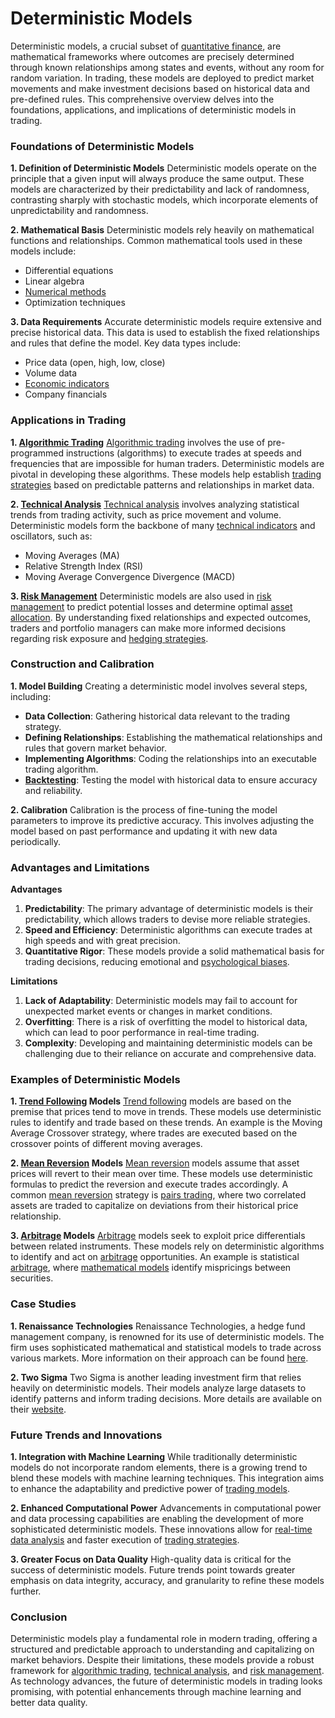 # Deterministic Models

Deterministic models, a crucial subset of [quantitative finance](../q/quantitative_finance.md), are mathematical frameworks where outcomes are precisely determined through known relationships among states and events, without any room for random variation. In trading, these models are deployed to predict market movements and make investment decisions based on historical data and pre-defined rules. This comprehensive overview delves into the foundations, applications, and implications of deterministic models in trading.

### Foundations of Deterministic Models

**1. Definition of Deterministic Models**
Deterministic models operate on the principle that a given input will always produce the same output. These models are characterized by their predictability and lack of randomness, contrasting sharply with stochastic models, which incorporate elements of unpredictability and randomness.

**2. Mathematical Basis**
Deterministic models rely heavily on mathematical functions and relationships. Common mathematical tools used in these models include:
- Differential equations
- Linear algebra
- [Numerical methods](../n/numerical_methods_in_trading.md)
- Optimization techniques

**3. Data Requirements**
Accurate deterministic models require extensive and precise historical data. This data is used to establish the fixed relationships and rules that define the model. Key data types include:
- Price data (open, high, low, close)
- Volume data
- [Economic indicators](../e/economic_indicators.md)
- Company financials

### Applications in Trading

**1. [Algorithmic Trading](../a/algorithmic_trading.md)**
[Algorithmic trading](../a/algorithmic_trading.md) involves the use of pre-programmed instructions (algorithms) to execute trades at speeds and frequencies that are impossible for human traders. Deterministic models are pivotal in developing these algorithms. These models help establish [trading strategies](../t/trading_strategies.md) based on predictable patterns and relationships in market data.

**2. [Technical Analysis](../t/technical_analysis.md)**
[Technical analysis](../t/technical_analysis.md) involves analyzing statistical trends from trading activity, such as price movement and volume. Deterministic models form the backbone of many [technical indicators](../t/technical_indicators.md) and oscillators, such as:
- Moving Averages (MA)
- Relative Strength Index (RSI)
- Moving Average Convergence Divergence (MACD)

**3. [Risk Management](../r/risk_management.md)**
Deterministic models are also used in [risk management](../r/risk_management.md) to predict potential losses and determine optimal [asset allocation](../a/asset_allocation.md). By understanding fixed relationships and expected outcomes, traders and portfolio managers can make more informed decisions regarding risk exposure and [hedging strategies](../h/hedging_strategies.md).

### Construction and Calibration

**1. Model Building**
Creating a deterministic model involves several steps, including:
- **Data Collection**: Gathering historical data relevant to the trading strategy.
- **Defining Relationships**: Establishing the mathematical relationships and rules that govern market behavior.
- **Implementing Algorithms**: Coding the relationships into an executable trading algorithm.
- **[Backtesting](../b/backtesting.md)**: Testing the model with historical data to ensure accuracy and reliability.

**2. Calibration**
Calibration is the process of fine-tuning the model parameters to improve its predictive accuracy. This involves adjusting the model based on past performance and updating it with new data periodically.

### Advantages and Limitations

**Advantages**
1. **Predictability**: The primary advantage of deterministic models is their predictability, which allows traders to devise more reliable strategies.
2. **Speed and Efficiency**: Deterministic algorithms can execute trades at high speeds and with great precision.
3. **Quantitative Rigor**: These models provide a solid mathematical basis for trading decisions, reducing emotional and [psychological biases](../p/psychological_biases_in_trading.md).

**Limitations**
1. **Lack of Adaptability**: Deterministic models may fail to account for unexpected market events or changes in market conditions.
2. **Overfitting**: There is a risk of overfitting the model to historical data, which can lead to poor performance in real-time trading.
3. **Complexity**: Developing and maintaining deterministic models can be challenging due to their reliance on accurate and comprehensive data.

### Examples of Deterministic Models

**1. [Trend Following](../t/trend_following.md) Models**
[Trend following](../t/trend_following.md) models are based on the premise that prices tend to move in trends. These models use deterministic rules to identify and trade based on these trends. An example is the Moving Average Crossover strategy, where trades are executed based on the crossover points of different moving averages.

**2. [Mean Reversion](../m/mean_reversion.md) Models**
[Mean reversion](../m/mean_reversion.md) models assume that asset prices will revert to their mean over time. These models use deterministic formulas to predict the reversion and execute trades accordingly. A common [mean reversion](../m/mean_reversion.md) strategy is [pairs trading](../p/pairs_trading.md), where two correlated assets are traded to capitalize on deviations from their historical price relationship.

**3. [Arbitrage](../a/arbitrage.md) Models**
[Arbitrage](../a/arbitrage.md) models seek to exploit price differentials between related instruments. These models rely on deterministic algorithms to identify and act on [arbitrage](../a/arbitrage.md) opportunities. An example is statistical [arbitrage](../a/arbitrage.md), where [mathematical models](../m/mathematical_models_in_trading.md) identify mispricings between securities.

### Case Studies

**1. Renaissance Technologies**
Renaissance Technologies, a hedge fund management company, is renowned for its use of deterministic models. The firm uses sophisticated mathematical and statistical models to trade across various markets. More information on their approach can be found [here](https://www.rentec.com/).

**2. Two Sigma**
Two Sigma is another leading investment firm that relies heavily on deterministic models. Their models analyze large datasets to identify patterns and inform trading decisions. More details are available on their [website](https://www.twosigma.com/).

### Future Trends and Innovations

**1. Integration with Machine Learning**
While traditionally deterministic models do not incorporate random elements, there is a growing trend to blend these models with machine learning techniques. This integration aims to enhance the adaptability and predictive power of [trading models](../t/trading_models.md).

**2. Enhanced Computational Power**
Advancements in computational power and data processing capabilities are enabling the development of more sophisticated deterministic models. These innovations allow for [real-time data analysis](../r/real-time_data_analysis.md) and faster execution of [trading strategies](../t/trading_strategies.md).

**3. Greater Focus on Data Quality**
High-quality data is critical for the success of deterministic models. Future trends point towards greater emphasis on data integrity, accuracy, and granularity to refine these models further.

### Conclusion

Deterministic models play a fundamental role in modern trading, offering a structured and predictable approach to understanding and capitalizing on market behaviors. Despite their limitations, these models provide a robust framework for [algorithmic trading](../a/algorithmic_trading.md), [technical analysis](../t/technical_analysis.md), and [risk management](../r/risk_management.md). As technology advances, the future of deterministic models in trading looks promising, with potential enhancements through machine learning and better data quality.